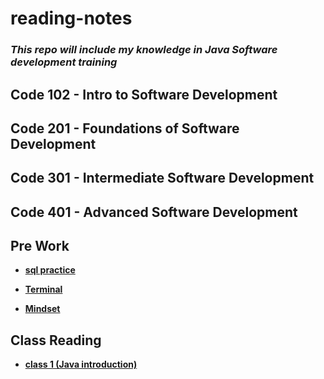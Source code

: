 # reading-notes

### *This repo will include my knowledge in **Java** Software development training*

## Code 102 - Intro to Software Development

## Code 201 - Foundations of Software Development

## Code 301 - Intermediate Software Development

## Code 401 - Advanced Software Development

## Pre Work
<ul>

<li> 

**[sql practice](./sql/SQL-Practice.md)**

</li>

<li>

**[Terminal](./Terminal/Terminal.md)**

 </li>

<li> 

**[Mindset](./Growth%20Mindset/Mindset.md)**

</li> 

</ul>

## Class Reading
<ul>
<li>

**[class 1 (Java introduction)](./class/Class1.md)**

</li>
</ul>
